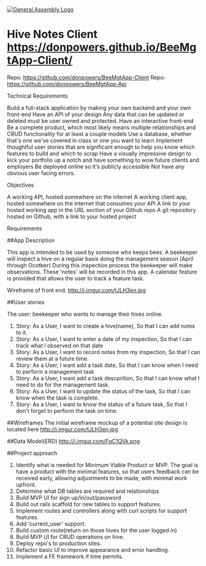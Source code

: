 
[![General Assembly Logo](https://camo.githubusercontent.com/1a91b05b8f4d44b5bbfb83abac2b0996d8e26c92/687474703a2f2f692e696d6775722e636f6d2f6b6538555354712e706e67)](https://generalassemb.ly/education/web-development-immersive)

# Hive Notes Client https://donpowers.github.io/BeeMgtApp-Client/
Repo: https://github.com/donpowers/BeeMgtApp-Client
Repo: https://github.com/donpowers/BeeMgtApp-Api

Technical Requirements

Build a full-stack application by making your own backend and your own front-end
Have an API of your design
Any data that can be updated or deleted must be user owned and protected.
Have an interactive front-end
Be a complete product, which most likely means multiple relationships and
CRUD functionality for at least a couple models
Use a database, whether that's one we've covered in class or one you want to learn
Implement thoughtful user stories that are significant enough to help you know
which features to build and which to scrap
Have a visually impressive design to kick your portfolio up a notch and have
something to wow future clients and employers
Be deployed online so it's publicly accessible
Not have any obvious user facing errors.

Objectives

A working API, hosted somewhere on the internet
A working client app, hosted somewhere on the internet that consumes your API
A link to your hosted working app in the URL section of your Github repo
A git repository hosted on Github, with a link to your hosted project

Requirements

##App Description

This app is intended to be used by someone who keeps bees.  A beekeeper will
inspect a hive on a regular basis doing the management season (April through Ocotber)
During this inspection process the beekeeper will make observations. These
'notes' will be recorded in this app. A calendar feature is provided that allows
the user to track a feature task.

Wireframe of front end. http://i.imgur.com/tJLH3en.jpg

##User stories

The user: beekeeper who wants to manage their hives online.

1. Story: As a User, I want to create a hive(name), So that I can add notes to it.
2. Story: As a User, I want to enter a date of my inspection, So that I can
   track what I observed on that date
3. Story: As a User, I want to record notes from my inspection, So that I can
   review them at a future time.
4. Story: As a User, I want add a task date, So that I can know when I need to
   perform a management task
5. Story: As a User, I want add a task descprition, So that I can know what I
   need to do for the management task.
6. Story: As a User, I want to update the status of the task, So that I can know
   when the task is complete.
7. Story: As a User, I want to know the status of a future task, So that I don't
   forget to perform the task on time.


##Wireframes
The initial wireframe mockup of a potential site design is located here
http://i.imgur.com/tJLH3en.jpg

##Data Model(ERD)
http://i.imgur.com/FqC1QVk.png

##Project approach

1. Identify what is needed for Minimum Viable Product or MVP. The goal is have
a product with the minimal features, so that users feedback can be received
early, allowing adjustments to be made, with minimal work upfront.
2. Determine what DB tables are required and relationships
3. Build MVP UI for sign up/in/out/password
4. Build out rails scaffold for new tables to support features.
5. Implement routes and controllers along with curl scripts for support features.
6. Add 'current_user' support.
7. Build custom route(return on those hives for the user logged in)
8. Build MVP UI for CRUD operations on hive.
9. Deploy repo's to production sites.
10. Refactor basic UI to improve appearance and error handling.
11. Implement a FE framework if time permits.
